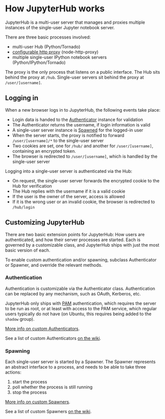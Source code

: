 # How JupyterHub works

JupyterHub is a multi-user server that manages and proxies multiple instances of the single-user Jupyter notebook server.

There are three basic processes involved:

- multi-user Hub (Python/Tornado)
- [configurable http proxy](https://github.com/jupyterhub/configurable-http-proxy) (node-http-proxy)
- multiple single-user IPython notebook servers (Python/IPython/Tornado)

The proxy is the only process that listens on a public interface.
The Hub sits behind the proxy at `/hub`.
Single-user servers sit behind the proxy at `/user/[username]`.


## Logging in

When a new browser logs in to JupyterHub, the following events take place:

- Login data is handed to the [Authenticator](#authentication) instance for validation
- The Authenticator returns the username, if login information is valid
- A single-user server instance is [Spawned](#spawning) for the logged-in user
- When the server starts, the proxy is notified to forward `/user/[username]/*` to the single-user server
- Two cookies are set, one for `/hub/` and another for `/user/[username]`,
  containing an encrypted token.
- The browser is redirected to `/user/[username]`, which is handled by the single-user server

Logging into a single-user server is authenticated via the Hub:

- On request, the single-user server forwards the encrypted cookie to the Hub for verification
- The Hub replies with the username if it is a valid cookie
- If the user is the owner of the server, access is allowed
- If it is the wrong user or an invalid cookie, the browser is redirected to `/hub/login`


## Customizing  JupyterHub

There are two basic extension points for JupyterHub: How users are authenticated,
and how their server processes are started.
Each is governed by a customizable class,
and JupyterHub ships with just the most basic version of each.

To enable custom authentication and/or spawning,
subclass Authenticator or Spawner,
and override the relevant methods.


### Authentication

Authentication is customizable via the Authenticator class.
Authentication can be replaced by any mechanism,
such as OAuth, Kerberos, etc.

JupyterHub only ships with [PAM](https://en.wikipedia.org/wiki/Pluggable_authentication_module) authentication,
which requires the server to be run as root,
or at least with access to the PAM service,
which regular users typically do not have
(on Ubuntu, this requires being added to the `shadow` group).

[More info on custom Authenticators](authenticators.html).

See a list of custom Authenticators [on the wiki](https://github.com/jupyterhub/jupyterhub/wiki/Authenticators).


### Spawning

Each single-user server is started by a Spawner.
The Spawner represents an abstract interface to a process,
and needs to be able to take three actions:

1. start the process
2. poll whether the process is still running
3. stop the process

[More info on custom Spawners](spawners.html).

See a list of custom Spawners [on the wiki](https://github.com/jupyterhub/jupyterhub/wiki/Spawners).
